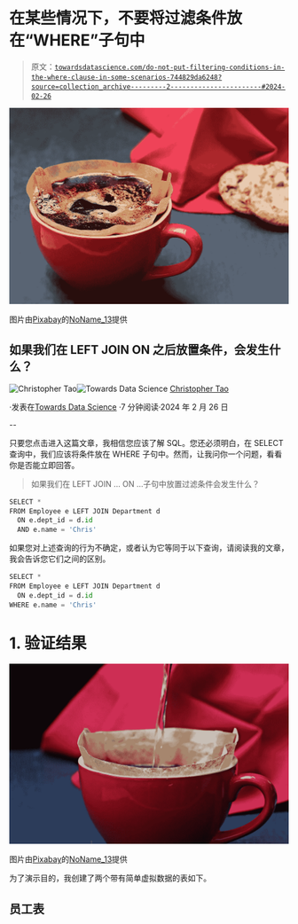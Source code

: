 # 在某些情况下，不要将过滤条件放在“WHERE”子句中

> 原文：[`towardsdatascience.com/do-not-put-filtering-conditions-in-the-where-clause-in-some-scenarios-744829da6248?source=collection_archive---------2-----------------------#2024-02-26`](https://towardsdatascience.com/do-not-put-filtering-conditions-in-the-where-clause-in-some-scenarios-744829da6248?source=collection_archive---------2-----------------------#2024-02-26)

![](img/a26ed6bc410146dc65158abccc19dff7.png)

图片由[Pixabay](https://pixabay.com//?utm_source=link-attribution&utm_medium=referral&utm_campaign=image&utm_content=2139592)的[NoName_13](https://pixabay.com/users/noname_13-2364555/?utm_source=link-attribution&utm_medium=referral&utm_campaign=image&utm_content=2139592)提供

## 如果我们在 LEFT JOIN ON 之后放置条件，会发生什么？

[](https://christophertao.medium.com/?source=post_page---byline--744829da6248--------------------------------)![Christopher Tao](https://christophertao.medium.com/?source=post_page---byline--744829da6248--------------------------------)[](https://towardsdatascience.com/?source=post_page---byline--744829da6248--------------------------------)![Towards Data Science](https://towardsdatascience.com/?source=post_page---byline--744829da6248--------------------------------) [Christopher Tao](https://christophertao.medium.com/?source=post_page---byline--744829da6248--------------------------------)

·发表在[Towards Data Science](https://towardsdatascience.com/?source=post_page---byline--744829da6248--------------------------------) ·7 分钟阅读·2024 年 2 月 26 日

--

只要您点击进入这篇文章，我相信您应该了解 SQL。您还必须明白，在 SELECT 查询中，我们应该将条件放在 WHERE 子句中。然而，让我问你一个问题，看看你是否能立即回答。

> 如果我们在 LEFT JOIN … ON …子句中放置过滤条件会发生什么？

```py
SELECT *
FROM Employee e LEFT JOIN Department d
  ON e.dept_id = d.id
  AND e.name = 'Chris'
```

如果您对上述查询的行为不确定，或者认为它等同于以下查询，请阅读我的文章，我会告诉您它们之间的区别。

```py
SELECT *
FROM Employee e LEFT JOIN Department d
  ON e.dept_id = d.id
WHERE e.name = 'Chris'
```

# 1\. 验证结果

![](img/c636f6f625036e3463e36d30b90eb824.png)

图片由[Pixabay](https://pixabay.com//?utm_source=link-attribution&utm_medium=referral&utm_campaign=image&utm_content=2139481)的[NoName_13](https://pixabay.com/users/noname_13-2364555/?utm_source=link-attribution&utm_medium=referral&utm_campaign=image&utm_content=2139481)提供

为了演示目的，我创建了两个带有简单虚拟数据的表如下。

## 员工表
